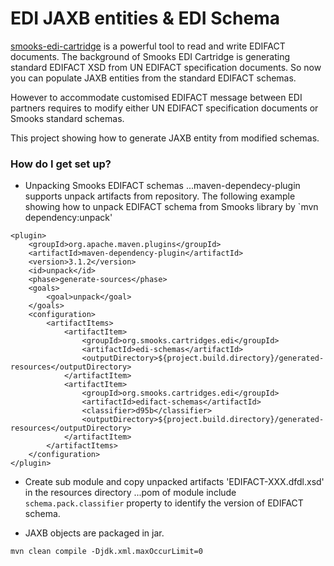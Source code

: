 # EDI JAXB entities & EDI Schema

[smooks-edi-cartridge](https://github.com/smooks/smooks-edi-cartridge) is a powerful tool to read and write EDIFACT documents. 
The background of Smooks EDI Cartridge is generating standard EDIFACT XSD from UN EDIFACT specification documents. So now you can populate JAXB entities from the standard EDIFACT schemas.

However to accommodate customised EDIFACT message between EDI partners requires to modify either UN EDIFACT specification documents or Smooks standard schemas.

This project showing how to generate JAXB entity from modified schemas.    

### How do I get set up? ###

* Unpacking Smooks EDIFACT schemas
...maven-dependecy-plugin supports unpack artifacts from repository. The following example showing how to unpack EDIFACT schema from Smooks library by `mvn dependency:unpack'
```
<plugin>
	<groupId>org.apache.maven.plugins</groupId>
	<artifactId>maven-dependency-plugin</artifactId>
	<version>3.1.2</version>
	<id>unpack</id>
	<phase>generate-sources</phase>
	<goals>
		<goal>unpack</goal>
	</goals>
	<configuration>
		<artifactItems>
			<artifactItem>
				<groupId>org.smooks.cartridges.edi</groupId>
				<artifactId>edi-schemas</artifactId>
				<outputDirectory>${project.build.directory}/generated-resources</outputDirectory>
			</artifactItem>
			<artifactItem>
				<groupId>org.smooks.cartridges.edi</groupId>
				<artifactId>edifact-schemas</artifactId>
				<classifier>d95b</classifier>
				<outputDirectory>${project.build.directory}/generated-resources</outputDirectory>
			</artifactItem>
		</artifactItems>
	</configuration>
</plugin>
```  

* Create sub module and copy unpacked artifacts 'EDIFACT-XXX.dfdl.xsd' in the resources directory
...pom of module include `schema.pack.classifier` property to identify the version of EDIFACT schema.

* JAXB objects are packaged in jar.
```
mvn clean compile -Djdk.xml.maxOccurLimit=0
```
